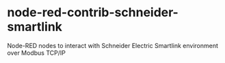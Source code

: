# node-red-contrib-schneider-smartlink
Node-RED nodes to interact with Schneider Electric Smartlink environment over Modbus TCP/IP
